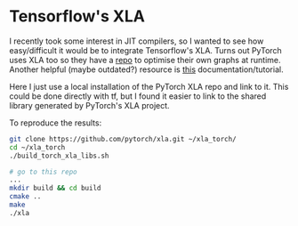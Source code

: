# Tensorflow's XLA

I recently took some interest in JIT compilers, so I wanted to see how easy/difficult it would
be to integrate Tensorflow's XLA. Turns out PyTorch uses XLA too so they have a 
[repo](https://github.com/pytorch/xla) to optimise their own graphs at runtime.
Another helpful (maybe outdated?) resource is [this](https://haosdent.gitbooks.io/tensorflow-document/content/resources/xla_prerelease.html1)
 documentation/tutorial. 
 
 Here I just use a local installation of the PyTorch XLA repo and link to it.
 This could be done directly with tf, but I found it easier to link to the shared library
 generated by PyTorch's XLA project.
 
 To reproduce the results:
 ```bash
git clone https://github.com/pytorch/xla.git ~/xla_torch/
cd ~/xla_torch
./build_torch_xla_libs.sh

# go to this repo
...
mkdir build && cd build
cmake ..
make
./xla
```